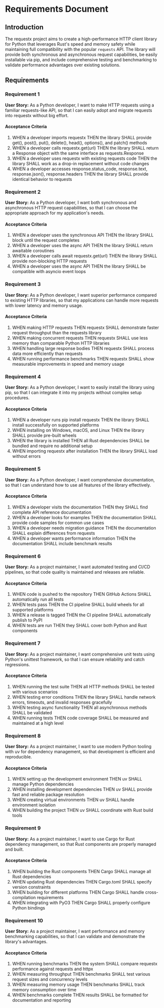 # Requirements Document

## Introduction

The requestx project aims to create a high-performance HTTP client library for Python that leverages Rust's speed and memory safety while maintaining full compatibility with the popular `requests` API. The library will provide both synchronous and asynchronous request capabilities, be easily installable via pip, and include comprehensive testing and benchmarking to validate performance advantages over existing solutions.

## Requirements

### Requirement 1

**User Story:** As a Python developer, I want to make HTTP requests using a familiar requests-like API, so that I can easily adopt and migrate requests into requestx without big effort. 

#### Acceptance Criteria

1. WHEN a developer imports requestx THEN the library SHALL provide get(), post(), put(), delete(), head(), options(), and patch() methods
2. WHEN a developer calls requestx.get(url) THEN the library SHALL return a Response object with the same interface as requests.Response
3. WHEN a developer uses requestx with existing requests code THEN the library SHALL work as a drop-in replacement without code changes
4. WHEN a developer accesses response.status_code, response.text, response.json(), response.headers THEN the library SHALL provide identical behavior to requests

### Requirement 2

**User Story:** As a Python developer, I want both synchronous and asynchronous HTTP request capabilities, so that I can choose the appropriate approach for my application's needs.

#### Acceptance Criteria

1. WHEN a developer uses the synchronous API THEN the library SHALL block until the request completes
2. WHEN a developer uses the async API THEN the library SHALL return awaitable coroutines
3. WHEN a developer calls await requestx.get(url) THEN the library SHALL provide non-blocking HTTP requests
4. WHEN a developer uses the async API THEN the library SHALL be compatible with asyncio event loops

### Requirement 3

**User Story:** As a Python developer, I want superior performance compared to existing HTTP libraries, so that my applications can handle more requests with lower latency and memory usage.

#### Acceptance Criteria

1. WHEN making HTTP requests THEN requestx SHALL demonstrate faster request throughput than the requests library
2. WHEN making concurrent requests THEN requestx SHALL use less memory than comparable Python HTTP libraries
3. WHEN handling large response bodies THEN requestx SHALL process data more efficiently than requests
4. WHEN running performance benchmarks THEN requestx SHALL show measurable improvements in speed and memory usage

### Requirement 4

**User Story:** As a Python developer, I want to easily install the library using pip, so that I can integrate it into my projects without complex setup procedures.

#### Acceptance Criteria

1. WHEN a developer runs pip install requestx THEN the library SHALL install successfully on supported platforms
2. WHEN installing on Windows, macOS, and Linux THEN the library SHALL provide pre-built wheels
3. WHEN the library is installed THEN all Rust dependencies SHALL be bundled and require no additional setup
4. WHEN importing requestx after installation THEN the library SHALL load without errors

### Requirement 5

**User Story:** As a Python developer, I want comprehensive documentation, so that I can understand how to use all features of the library effectively.

#### Acceptance Criteria

1. WHEN a developer visits the documentation THEN they SHALL find complete API reference documentation
2. WHEN a developer looks for examples THEN the documentation SHALL provide code samples for common use cases
3. WHEN a developer needs migration guidance THEN the documentation SHALL explain differences from requests
4. WHEN a developer wants performance information THEN the documentation SHALL include benchmark results

### Requirement 6

**User Story:** As a project maintainer, I want automated testing and CI/CD pipelines, so that code quality is maintained and releases are reliable.

#### Acceptance Criteria

1. WHEN code is pushed to the repository THEN GitHub Actions SHALL automatically run all tests
2. WHEN tests pass THEN the CI pipeline SHALL build wheels for all supported platforms
3. WHEN a release is tagged THEN the CI pipeline SHALL automatically publish to PyPI
4. WHEN tests are run THEN they SHALL cover both Python and Rust components

### Requirement 7

**User Story:** As a project maintainer, I want comprehensive unit tests using Python's unittest framework, so that I can ensure reliability and catch regressions.

#### Acceptance Criteria

1. WHEN running the test suite THEN all HTTP methods SHALL be tested with various scenarios
2. WHEN testing error conditions THEN the library SHALL handle network errors, timeouts, and invalid responses gracefully
3. WHEN testing async functionality THEN all asynchronous methods SHALL be validated
4. WHEN running tests THEN code coverage SHALL be measured and maintained at a high level

### Requirement 8

**User Story:** As a project maintainer, I want to use modern Python tooling with uv for dependency management, so that development is efficient and reproducible.

#### Acceptance Criteria

1. WHEN setting up the development environment THEN uv SHALL manage Python dependencies
2. WHEN installing development dependencies THEN uv SHALL provide fast and reliable package resolution
3. WHEN creating virtual environments THEN uv SHALL handle environment isolation
4. WHEN building the project THEN uv SHALL coordinate with Rust build tools

### Requirement 9

**User Story:** As a project maintainer, I want to use Cargo for Rust dependency management, so that Rust components are properly managed and built.

#### Acceptance Criteria

1. WHEN building the Rust components THEN Cargo SHALL manage all Rust dependencies
2. WHEN updating Rust dependencies THEN Cargo.toml SHALL specify version constraints
3. WHEN building for different platforms THEN Cargo SHALL handle cross-compilation requirements
4. WHEN integrating with PyO3 THEN Cargo SHALL properly configure Python bindings

### Requirement 10

**User Story:** As a project maintainer, I want performance and memory benchmarking capabilities, so that I can validate and demonstrate the library's advantages.

#### Acceptance Criteria

1. WHEN running benchmarks THEN the system SHALL compare requestx performance against requests and httpx
2. WHEN measuring throughput THEN benchmarks SHALL test various request sizes and concurrency levels
3. WHEN measuring memory usage THEN benchmarks SHALL track memory consumption over time
4. WHEN benchmarks complete THEN results SHALL be formatted for documentation and reporting